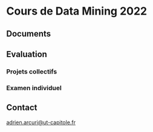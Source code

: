 # Cours de Data Mining 2022

## Documents

## Evaluation

### Projets collectifs

### Examen individuel

## Contact

adrien.arcuri@ut-capitole.fr
